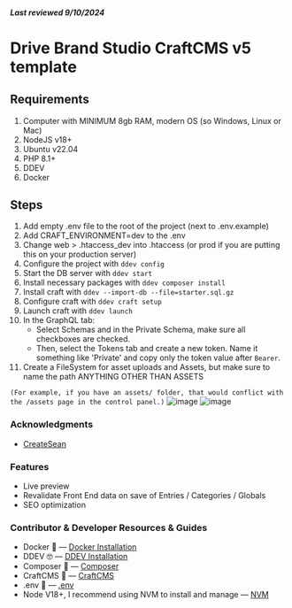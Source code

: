 
##### Last reviewed 9/10/2024

# Drive Brand Studio CraftCMS v5 template
## Requirements
1. Computer with MINIMUM 8gb RAM, modern OS (so Windows, Linux or Mac) 
1. NodeJS v18+
2. Ubuntu v22.04
3. PHP 8.1+
4. DDEV
5. Docker


## Steps 
1. Add empty .env file to the root of the project (next to .env.example)
1. Add CRAFT_ENVIRONMENT=dev to the .env
2. Change web > .htaccess_dev into .htaccess (or prod if you are putting this on your production server)
1. Configure the project with ```ddev config```
1. Start the DB server with ```ddev start```
5. Install necessary packages with  ```ddev composer install```
5. Install craft with  ```ddev --import-db --file=starter.sql.gz```
5. Configure craft with  ```ddev craft setup```
1. Launch craft with  ```ddev launch```
8. In the GraphQL tab:
    - Select Schemas and in the Private Schema, make sure all checkboxes are checked.
    - Then, select the Tokens tab and create a new token. Name it something like 'Private' and copy only the token value after `Bearer`.
11. Create a FileSystem for asset uploads and Assets, but make sure to name the path ANYTHING OTHER THAN ASSETS

 `(For example, if you have an assets/ folder, that would conflict with the /assets page in the control panel.)`
          ![image](https://github.com/user-attachments/assets/6f1f6579-442e-4213-8a35-cb1dc88b1707)
          ![image](https://github.com/user-attachments/assets/509fcf48-d478-4733-90ce-eddabd093cd1)



### Acknowledgments
- [CreateSean](https://github.com/CreateSean/craft-starter)
### Features
- Live preview
- Revalidate Front End data on save of Entries / Categories / Globals
- SEO optimization
### Contributor & Developer Resources & Guides
   - Docker 🐳 — [Docker Installation](https://ddev.readthedocs.io/en/latest/users/install/docker-installation/)
   - DDEV 🤓 — [DDEV Installation](https://ddev.readthedocs.io/en/latest/users/install/ddev-installation/#wsl2-docker-desktop-install-script)
   - Composer 🎼 — [Composer](https://getcomposer.org/doc/)
   - CraftCMS 📝 — [CraftCMS](https://craftcms.com/docs/)
   - .env 🦺 — [.env](https://www.dotenv.org/docs)
   - Node V18+, I recommend using NVM to install and manage — [NVM](https://github.com/nvm-sh/nvm?tab=readme-ov-file#installing-and-updating)
